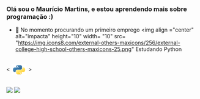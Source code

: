 ### Olá sou o Maurício Martins, e estou aprendendo mais sobre programação :)


- 🔭 No momento procurando um primeiro emprego
<img align ="center" alt="impacta" height="10" width= "10" src= "https://img.icons8.com/external-others-maxicons/256/external-college-high-school-others-maxicons-25.png" Estudando Python
<div style="display: inline_block"><br>
  <
  <img align="center" alt="Rafa-Python" height="30" width="40" src="https://raw.githubusercontent.com/devicons/devicon/master/icons/python/python-original.svg">
   >
</div>
  
  
##

<div> 

  <a href = "mailto:mauriciob.martins@hotmail.com"><img src="https://img.shields.io/badge/Microsoft_Outlook-0078D4?style=for-the-badge&logo=microsoft-outlook&logoColor=white" target="_blank"></a>
  <a href="https://www.linkedin.com/in/maurício-martins-303596247/" target="_blank"><img src="https://img.shields.io/badge/-LinkedIn-%230077B5?style=for-the-badge&logo=linkedin&logoColor=white" target="_blank"></a> 
